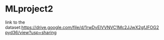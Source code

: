 # MLproject2


link to the dataset:https://drive.google.com/file/d/1rwDvElVVNVC1Mc2JJwX2gfJFOG2pyd36/view?usp=sharing
